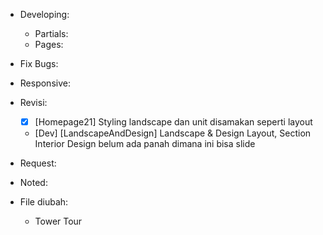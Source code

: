 - Developing:
  - Partials:
  - Pages:

- Fix Bugs:

- Responsive:

- Revisi:
  - [X] [Homepage21] Styling landscape dan unit disamakan seperti layout
  - [Dev] [LandscapeAndDesign] Landscape & Design Layout, Section Interior Design belum ada panah dimana ini bisa slide

- Request:

- Noted:

- File diubah:
  - Tower Tour
